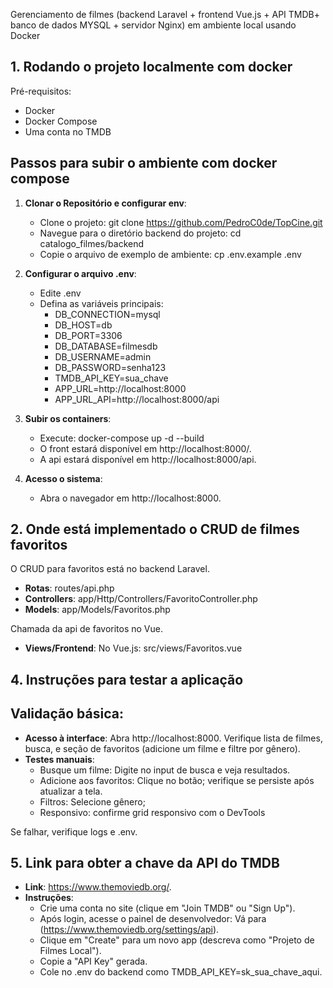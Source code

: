 
Gerenciamento de filmes (backend Laravel + frontend Vue.js + API TMDB​ + banco de dados MYSQL + servidor Nginx) em ambiente local usando Docker

## 1. Rodando o projeto localmente com docker

Pré-requisitos:
- Docker
- Docker Compose
- Uma conta no TMDB

## Passos para subir o ambiente com docker compose

1. **Clonar o Repositório e configurar env**:
   - Clone o projeto: git clone https://github.com/PedroC0de/TopCine.git
   - Navegue para o diretório backend do projeto: cd catalogo_filmes/backend
   - Copie o arquivo de exemplo de ambiente: cp .env.example .env

2. **Configurar o arquivo .env**:
   - Edite .env
   - Defina as variáveis principais:
     - DB_CONNECTION=mysql
     - DB_HOST=db
     - DB_PORT=3306
     - DB_DATABASE=filmesdb 
     - DB_USERNAME=admin
     - DB_PASSWORD=senha123
     - TMDB_API_KEY=sua_chave
     - APP_URL=http://localhost:8000
     - APP_URL_API=http://localhost:8000/api

3. **Subir os containers**:
   - Execute: docker-compose up -d --build
   - O front estará disponível em http://localhost:8000/.
   - A api estará disponível em http://localhost:8000/api.

5. **Acesso o sistema**:
   - Abra o navegador em http://localhost:8000.

## 2. Onde está implementado o CRUD de filmes favoritos

O CRUD para favoritos está no backend Laravel.

- **Rotas**: routes/api.php
- **Controllers**: app/Http/Controllers/FavoritoController.php
- **Models**: app/Models/Favoritos.php

Chamada da api de favoritos no Vue.
- **Views/Frontend**: No Vue.js: src/views/Favoritos.vue

## 4. Instruções para testar a aplicação

## Validação básica:
- **Acesso à interface**: Abra http://localhost:8000. Verifique lista de filmes, busca, e seção de favoritos (adicione um filme e filtre por gênero).
- **Testes manuais**:
  - Busque um filme: Digite no input de busca e veja resultados.
  - Adicione aos favoritos: Clique no botão; verifique se persiste após atualizar a tela.
  - Filtros: Selecione gênero;
  - Responsivo:  confirme grid responsivo com o DevTools

Se falhar, verifique logs e .env.

## 5. Link para obter a chave da API do TMDB

- **Link**: https://www.themoviedb.org/.
- **Instruções**:
  - Crie uma conta no site (clique em "Join TMDB" ou "Sign Up").
  - Após login, acesse o painel de desenvolvedor: Vá para (https://www.themoviedb.org/settings/api).
  - Clique em "Create" para um novo app (descreva como "Projeto de Filmes Local").
  - Copie a "API Key" gerada.
  - Cole no .env do backend como TMDB_API_KEY=sk_sua_chave_aqui.
  
